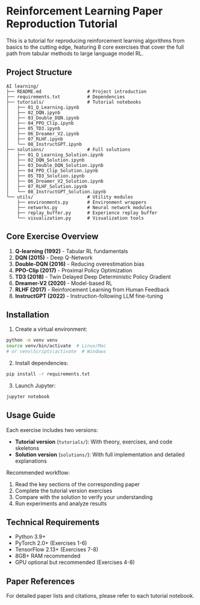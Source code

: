 # Reinforcement Learning Paper Reproduction Tutorial

This is a tutorial for reproducing reinforcement learning algorithms from basics to the cutting edge, featuring 8 core exercises that cover the full path from tabular methods to large language model RL.

## Project Structure

```
AI learning/
├── README.md                 # Project introduction
├── requirements.txt          # Dependencies
├── tutorials/                # Tutorial notebooks
│   ├── 01_Q_Learning.ipynb
│   ├── 02_DQN.ipynb
│   ├── 03_Double_DQN.ipynb
│   ├── 04_PPO_Clip.ipynb
│   ├── 05_TD3.ipynb
│   ├── 06_Dreamer_V2.ipynb
│   ├── 07_RLHF.ipynb
│   └── 08_InstructGPT.ipynb
├── solutions/                # Full solutions
│   ├── 01_Q_Learning_Solution.ipynb
│   ├── 02_DQN_Solution.ipynb
│   ├── 03_Double_DQN_Solution.ipynb
│   ├── 04_PPO_Clip_Solution.ipynb
│   ├── 05_TD3_Solution.ipynb
│   ├── 06_Dreamer_V2_Solution.ipynb
│   ├── 07_RLHF_Solution.ipynb
│   └── 08_InstructGPT_Solution.ipynb
└── utils/                    # Utility modules
    ├── environments.py       # Environment wrappers
    ├── networks.py           # Neural network modules
    ├── replay_buffer.py      # Experience replay buffer
    └── visualization.py      # Visualization tools
```

## Core Exercise Overview

1. **Q-learning (1992)** - Tabular RL fundamentals
2. **DQN (2015)** - Deep Q-Network
3. **Double-DQN (2016)** - Reducing overestimation bias
4. **PPO-Clip (2017)** - Proximal Policy Optimization
5. **TD3 (2018)** - Twin Delayed Deep Deterministic Policy Gradient
6. **Dreamer-V2 (2020)** - Model-based RL
7. **RLHF (2017)** - Reinforcement Learning from Human Feedback
8. **InstructGPT (2022)** - Instruction-following LLM fine-tuning

## Installation

1. Create a virtual environment:
```bash
python -m venv venv
source venv/bin/activate  # Linux/Mac
# or venv\Scripts\activate  # Windows
```

2. Install dependencies:
```bash
pip install -r requirements.txt
```

3. Launch Jupyter:
```bash
jupyter notebook
```

## Usage Guide

Each exercise includes two versions:
- **Tutorial version** (`tutorials/`): With theory, exercises, and code skeletons
- **Solution version** (`solutions/`): With full implementation and detailed explanations

Recommended workflow:
1. Read the key sections of the corresponding paper
2. Complete the tutorial version exercises
3. Compare with the solution to verify your understanding
4. Run experiments and analyze results

## Technical Requirements

- Python 3.9+
- PyTorch 2.0+ (Exercises 1-6)
- TensorFlow 2.13+ (Exercises 7-8)
- 8GB+ RAM recommended
- GPU optional but recommended (Exercises 4-8)

## Paper References

For detailed paper lists and citations, please refer to each tutorial notebook.


